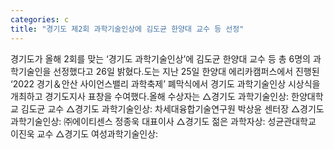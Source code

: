 ```yaml
---
categories: c
title: "경기도 제2회 과학기술인상에 김도균 한양대 교수 등 선정"
---
```

경기도가 올해 2회를 맞는 ‘경기도 과학기술인상’에 김도균 한양대 교수 등 총 6명의 과학기술인을 선정했다고 26일 밝혔다.도는 지난 25일 한양대 에리카캠퍼스에서 진행된 ‘2022 경기＆안산 사이언스밸리 과학축제’ 폐막식에서 경기도 과학기술인상 시상식을 개최하고 경기도지사 표창을 수여했다.올해 수상자는 △경기도 과학기술인상: 한양대학교 김도균 교수 △경기도 과학기술인상: 차세대융합기술연구원 박상윤 센터장 △경기도 과학기술인상: ㈜에이티센스 정종욱 대표이사 △경기도 젊은 과학자상: 성균관대학교 이진욱 교수 △경기도 여성과학기술인상: